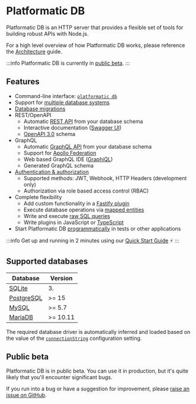 # Platformatic DB

Platformatic DB is an HTTP server that provides a flexible set of tools for
building robust APIs with Node.js.

For a high level overview of how Platformatic DB works, please reference the
[Architecture](/getting-started/architecture.md) guide.

:::info
Platformatic DB is currently in [public beta](#public-beta).
:::

## Features

- Command-line interface: [`platformatic db`](/reference/cli.md#db)
- Support for [multiple database systems](#supported-databases)
- [Database migrations](/reference/db/migrations.md)
- REST/OpenAPI
  - Automatic [REST API](/reference/sql-openapi/introduction.md) from your database schema
  - Interactive documentation ([Swagger UI](https://swagger.io/tools/swagger-ui/))
  - [OpenAPI 3.0](https://swagger.io/resources/open-api/) schema
- GraphQL
  - Automatic [GraphQL API](/reference/sql-graphql/introduction.md) from your
  database schema
  - Support for [Apollo Federation](https://www.apollographql.com/apollo-federation/)
  - Web based GraphQL IDE ([GraphiQL](https://github.com/graphql/graphiql))
  - Generated GraphQL schema
- [Authentication & authorization](/reference/db/authorization/introduction.md)
  - Supported methods: JWT, Webhook, HTTP Headers (development only)
  - Authorization via role based access control (RBAC)
- Complete flexibility
  - Add custom functionality in a [Fastify plugin](/reference/db/plugin.md)
  - Execute database operations via [mapped entities](/reference/sql-mapper/entities/introduction.md)
  - Write and execute [raw SQL queries](/reference/sql-mapper/introduction.md)
  - Write plugins in JavaScript or [TypeScript](/reference/cli.md#compile)
- Start Platformatic DB [programmatically](/reference/db/programmatic.md) in tests or other applications

:::info
Get up and running in 2 minutes using our
[Quick Start Guide](/getting-started/quick-start-guide.md) ⚡
:::

## Supported databases

| Database                                  | Version  |
|-------------------------------------------|----------|
| [SQLite](https://www.sqlite.org/)         | 3.        |
| [PostgreSQL](https://www.postgresql.org/) | >= 15    |
| [MySQL](https://www.mysql.com/)           | >= 5.7   |
| [MariaDB](https://mariadb.org/)           | >= 10.11 |


The required database driver is automatically inferred and loaded based on the
value of the [`connectionString`](/reference/db/configuration.md#core)
configuration setting.

## Public beta

Platformatic DB is in public beta. You can use it in production, but it's quite
likely that you'll encounter significant bugs.

If you run into a bug or have a suggestion for improvement, please
[raise an issue on GitHub](https://github.com/platformatic/platformatic/issues/new). 
